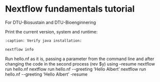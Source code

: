 # Nextflow fundamentals tutorial
For DTU-Biosustain and DTU-Bioenginnering

Print the current version, system and runtime:
```bash
:caption: Verify java installation:

nextflow info
```

Run hello.nf as it is, passing a parameter from the command line and after changing the code in the second process (rev $y) using –resume
nextflow run hello.nf
nextflow run hello.nf --greeting ‘Hello Albert’
nextflow run hello.nf --greeting ‘Hello Albert’ -resume
